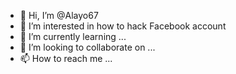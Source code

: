 - 👋 Hi, I’m @Alayo67
- 👀 I’m interested in how to hack Facebook account 
- 🌱 I’m currently learning ...
- 💞️ I’m looking to collaborate on ...
- 📫 How to reach me ...

<!---
Alayo67/Alayo67 is a ✨ special ✨ repository because its `README.md` (this file) appears on your GitHub profile.
You can click the Preview link to take a look at your changes.
--->
